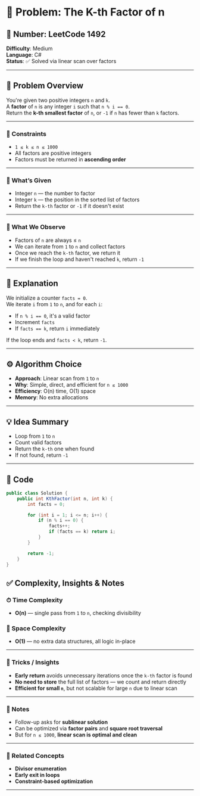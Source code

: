 # 🧩 Problem: The K-th Factor of n  
## 🔢 Number: LeetCode 1492  
**Difficulty**: Medium  
**Language**: C#  
**Status**: ✅ Solved via linear scan over factors  

---

## 📜 Problem Overview

You're given two positive integers `n` and `k`.  
A **factor** of `n` is any integer `i` such that `n % i == 0`.  
Return the **k-th smallest factor** of `n`, or `-1` if `n` has fewer than `k` factors.

---

### 🔢 Constraints
- `1 ≤ k ≤ n ≤ 1000`  
- All factors are positive integers  
- Factors must be returned in **ascending order**

---

### 🎁 What’s Given
- Integer `n` — the number to factor  
- Integer `k` — the position in the sorted list of factors  
- Return the `k-th` factor or `-1` if it doesn't exist

---

### 👀 What We Observe
- Factors of `n` are always ≤ `n`  
- We can iterate from `1` to `n` and collect factors  
- Once we reach the `k-th` factor, we return it  
- If we finish the loop and haven't reached `k`, return `-1`

---

## 🧠 Explanation

We initialize a counter `facts = 0`.  
We iterate `i` from `1` to `n`, and for each `i`:
- If `n % i == 0`, it's a valid factor  
- Increment `facts`  
- If `facts == k`, return `i` immediately

If the loop ends and `facts < k`, return `-1`.

---

## ⚙️ Algorithm Choice
- **Approach**: Linear scan from `1` to `n`  
- **Why**: Simple, direct, and efficient for `n ≤ 1000`  
- **Efficiency**: O(n) time, O(1) space  
- **Memory**: No extra allocations

---

## 💡 Idea Summary
- Loop from `1` to `n`  
- Count valid factors  
- Return the `k-th` one when found  
- If not found, return `-1`

---

## 🧾 Code
```csharp
public class Solution {
    public int KthFactor(int n, int k) {
        int facts = 0;

        for (int i = 1; i <= n; i++) {
            if (n % i == 0) {
                facts++;
                if (facts == k) return i;
            }
        }

        return -1;
    }
}
```

## ✅ Complexity, Insights & Notes

### ⏱ Time Complexity
- **O(n)** — single pass from `1` to `n`, checking divisibility

### 🧠 Space Complexity
- **O(1)** — no extra data structures, all logic in-place

---

### 🧨 Tricks / Insights
- **Early return** avoids unnecessary iterations once the `k-th` factor is found  
- **No need to store** the full list of factors — we count and return directly  
- **Efficient for small `n`**, but not scalable for large `n` due to linear scan

---

### 🧠 Notes
- Follow-up asks for **sublinear solution**  
- Can be optimized via **factor pairs** and **square root traversal**  
- But for `n ≤ 1000`, **linear scan is optimal and clean**

---

### 🔗 Related Concepts
- **Divisor enumeration**  
- **Early exit in loops**  
- **Constraint-based optimization**

---
